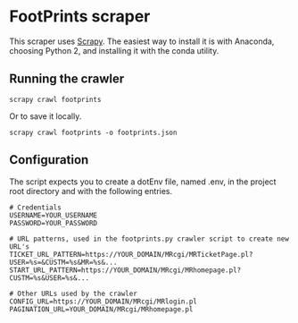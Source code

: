 # FootPrints scraper

This scraper uses [Scrapy](http://scrapy.org/). The easiest way to install it is
with Anaconda, choosing Python 2, and installing it with the conda utility.

## Running the crawler

    scrapy crawl footprints

Or to save it locally.

    scrapy crawl footprints -o footprints.json

## Configuration

The script expects you to create a dotEnv file, named .env, in the project root
directory and with the following entries.

    # Credentials
    USERNAME=YOUR_USERNAME
    PASSWORD=YOUR_PASSWORD

    # URL patterns, used in the footprints.py crawler script to create new URL's
    TICKET_URL_PATTERN=https://YOUR_DOMAIN/MRcgi/MRTicketPage.pl?USER=%s=&CUSTM=%s&MR=%s&...
    START_URL_PATTERN=https://YOUR_DOMAIN/MRcgi/MRhomepage.pl?CUSTM=%s&USER=%s&...

    # Other URLs used by the crawler
    CONFIG_URL=https://YOUR_DOMAIN/MRcgi/MRlogin.pl
    PAGINATION_URL=YOUR_DOMAIN/MRcgi/MRhomepage.pl
